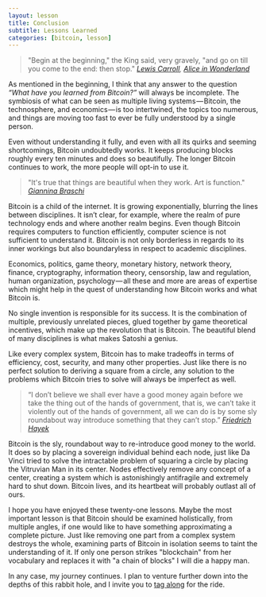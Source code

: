 ```yaml
---
layout: lesson
title: Conclusion
subtitle: Lessons Learned
categories: [bitcoin, lesson]
---
```


> "Begin at the beginning," the King said, very gravely, "and go on till you
> come to the end: then stop."
> <cite>[Lewis Carroll][carroll], [Alice in Wonderland][alice]</cite>

As mentioned in the beginning, I think that any answer to the question *“What
have you learned from Bitcoin?”* will always be incomplete. The symbiosis of
what can be seen as multiple living systems — Bitcoin, the technosphere, and
economics — is too intertwined, the topics too numerous, and things are moving
too fast to ever be fully understood by a single person.

Even without understanding it fully, and even with all its quirks and seeming
shortcomings, Bitcoin undoubtedly works. It keeps producing blocks roughly every
ten minutes and does so beautifully. The longer Bitcoin continues to work, the
more people will opt-in to use it.

> "It's true that things are beautiful when they work. Art is function."
> <cite>[Giannina Braschi]</cite>

Bitcoin is a child of the internet. It is growing exponentially, blurring the
lines between disciplines. It isn’t clear, for example, where the realm of pure
technology ends and where another realm begins. Even though Bitcoin requires
computers to function efficiently, computer science is not sufficient to
understand it. Bitcoin is not only borderless in regards to its inner workings
but also boundaryless in respect to academic disciplines.

Economics, politics, game theory, monetary history, network theory, finance,
cryptography, information theory, censorship, law and regulation, human
organization, psychology — all these and more are areas of expertise which might
help in the quest of understanding how Bitcoin works and what Bitcoin is.

No single invention is responsible for its success. It is the combination of
multiple, previously unrelated pieces, glued together by game theoretical
incentives, which make up the revolution that is Bitcoin. The beautiful blend of
many disciplines is what makes Satoshi a genius.

Like every complex system, Bitcoin has to make tradeoffs in terms of efficiency,
cost, security, and many other properties. Just like there is no perfect
solution to deriving a square from a circle, any solution to the problems which
Bitcoin tries to solve will always be imperfect as well.

> “I don’t believe we shall ever have a good money again before we take the
> thing out of the hands of government, that is, we can’t take it violently
> out of the hands of government, all we can do is by some sly roundabout way
> introduce something that they can’t stop.”
> <cite>[Friedrich Hayek][sly roundabout way]</cite>

Bitcoin is the sly, roundabout way to re-introduce good money to the world. It
does so by placing a sovereign individual behind each node, just like Da Vinci
tried to solve the intractable problem of squaring a circle by placing the
Vitruvian Man in its center. Nodes effectively remove any concept of a center,
creating a system which is astonishingly antifragile and extremely hard to shut
down. Bitcoin lives, and its heartbeat will probably outlast all of ours.

I hope you have enjoyed these twenty-one lessons. Maybe the most important
lesson is that Bitcoin should be examined holistically, from multiple angles, if
one would like to have something approximating a complete picture. Just like
removing one part from a complex system destroys the whole, examining parts of
Bitcoin in isolation seems to taint the understanding of it. If only one person
strikes "blockchain" from her vocabulary and replaces it with "a chain of
blocks" I will die a happy man.

In any case, my journey continues. I plan to venture further down into the
depths of this rabbit hole, and I invite you to [tag along][dergigi] for the ride.

<!-- Twitter -->
[dergigi]: https://twitter.com/dergigi

<!-- Wikipedia -->
[alice]: https://en.wikipedia.org/wiki/Alice%27s_Adventures_in_Wonderland
[carroll]: https://en.wikipedia.org/wiki/Lewis_Carroll

<!-- Internal -->
[sly roundabout way]: https://youtu.be/EYhEDxFwFRU?t=1124
[Giannina Braschi]: https://en.wikipedia.org/wiki/Braschi%27s_Empire_of_Dreams
